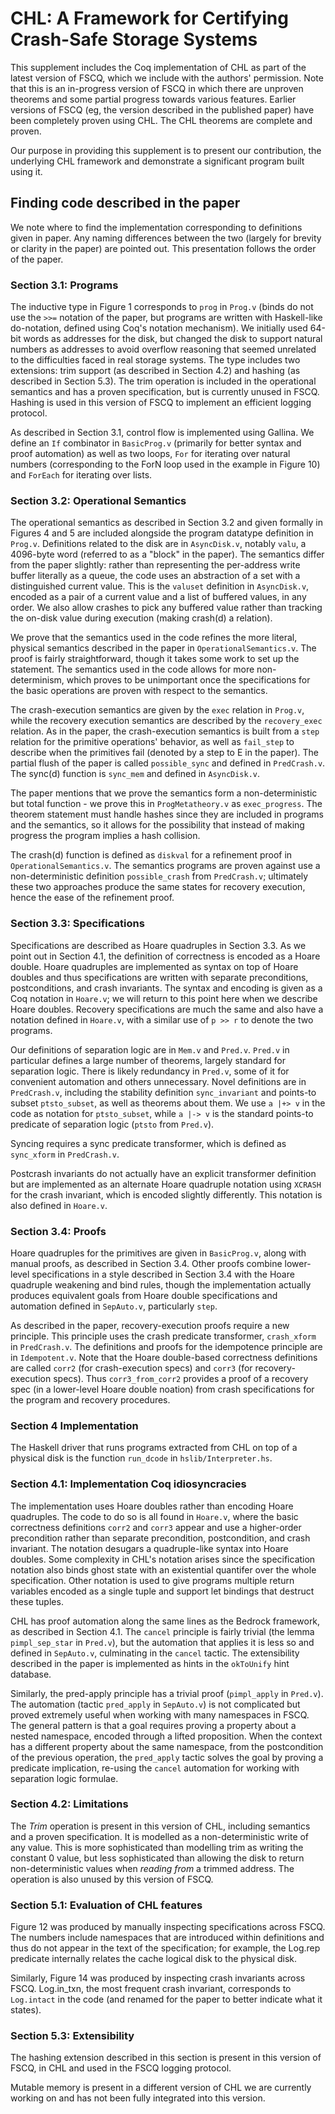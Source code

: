 # CHL: A Framework for Certifying Crash-Safe Storage Systems

This supplement includes the Coq implementation of CHL as part of the latest
version of FSCQ, which we include with the authors' permission. Note that this
is an in-progress version of FSCQ in which there are unproven theorems and some
partial progress towards various features. Earlier versions of FSCQ (eg, the
version described in the published paper) have been completely proven using CHL.
The CHL theorems are complete and proven.

Our purpose in providing this supplement is to present our contribution, the
underlying CHL framework and demonstrate a significant program built using it.

## Finding code described in the paper

We note where to find the implementation corresponding to definitions given in
paper. Any naming differences between the two (largely for brevity or clarity in
the paper) are pointed out. This presentation follows the order of the paper.

### Section 3.1: Programs

The inductive type in Figure 1 corresponds to `prog` in `Prog.v` (binds do not
use the `>>=` notation of the paper, but programs are written with Haskell-like
do-notation, defined using Coq's notation mechanism). We initially used 64-bit
words as addresses for the disk, but changed the disk to support natural numbers
as addresses to avoid overflow reasoning that seemed unrelated to the
difficulties faced in real storage systems. The type includes two
extensions: trim support (as described in Section 4.2) and hashing (as described
in Section 5.3). The trim operation is included in the operational semantics and
has a proven specification, but is currently unused in FSCQ. Hashing is used in
this version of FSCQ to implement an efficient logging protocol.

As described in Section 3.1, control flow is implemented using Gallina. We
define an `If` combinator in `BasicProg.v` (primarily for better syntax and
proof automation) as well as two loops, `For` for iterating over natural numbers
(corresponding to the ForN loop used in the example in Figure 10) and `ForEach`
for iterating over lists.

### Section 3.2: Operational Semantics

The operational semantics as described in Section 3.2 and given formally in
Figures 4 and 5 are included alongside the program datatype definition in
`Prog.v`. Definitions related to the disk are in `AsyncDisk.v`, notably `valu`,
a 4096-byte word (referred to as a "block" in the paper). The semantics differ
from the paper slightly: rather than representing the per-address write buffer
literally as a queue, the code uses an abstraction of a set with a distinguished
current value. This is the `valuset` definition in `AsyncDisk.v`, encoded as a
pair of a current value and a list of buffered values, in any order. We also
allow crashes to pick any buffered value rather than tracking the on-disk value
during execution (making crash(d) a relation).

We prove that the semantics used in the code refines the more literal, physical
semantics described in the paper in `OperationalSemantics.v`. The proof is
fairly straightforward, though it takes some work to set up the statement. The
semantics used in the code allows for more non-determinism, which proves to be
unimportant once the specifications for the basic operations are proven with
respect to the semantics.

The crash-execution semantics are given by the `exec` relation in `Prog.v`,
while the recovery execution semantics are described by the `recovery_exec`
relation. As in the paper, the crash-execution semantics is built from a `step`
relation for the primitive operations' behavior, as well as `fail_step` to
describe when the primitives fail (denoted by a step to E in the paper). The
partial flush of the paper is called `possible_sync` and defined in
`PredCrash.v`. The sync(d) function is `sync_mem` and defined in `AsyncDisk.v`.

The paper mentions that we prove the semantics form a non-deterministic but
total function - we prove this in `ProgMetatheory.v` as `exec_progress`. The
theorem statement must handle hashes since they are included in programs and the
semantics, so it allows for the possibility that instead of making progress the
program implies a hash collision.

The crash(d) function is defined as `diskval` for a refinement proof in
`OperationalSemantics.v`. The semantics programs are proven against use a
non-deterministic definition `possible_crash` from `PredCrash.v`; ultimately
these two approaches produce the same states for recovery execution, hence the
ease of the refinement proof.

### Section 3.3: Specifications

Specifications are described as Hoare quadruples in Section 3.3. As we point out
in Section 4.1, the definition of correctness is encoded as a Hoare double.
Hoare quadruples are implemented as syntax on top of Hoare doubles and thus
specifications are written with separate preconditions, postconditions, and
crash invariants. The syntax and encoding is given as a Coq notation in
`Hoare.v`; we will return to this point here when we describe Hoare doubles.
Recovery specifications are much the same and also have a notation defined in
`Hoare.v`, with a similar use of `p >> r` to denote the two programs.

Our definitions of separation logic are in `Mem.v` and `Pred.v`. `Pred.v` in
particular defines a large number of theorems, largely standard for separation
logic. There is likely redundancy in `Pred.v`, some of it for convenient
automation and others unnecessary. Novel definitions are in `PredCrash.v`,
including the stability definition `sync_invariant` and points-to subset
`ptsto_subset`, as well as theorems about them. We use `a |+> v` in the code as
notation for `ptsto_subset`, while `a |-> v` is the standard points-to predicate
of separation logic (`ptsto` from `Pred.v`).

Syncing requires a sync predicate transformer, which is defined as `sync_xform`
in `PredCrash.v`.

Postcrash invariants do not actually have an explicit transformer definition but
are implemented as an alternate Hoare quadruple notation using `XCRASH` for the
crash invariant, which is encoded slightly differently. This notation is also
defined in `Hoare.v`.

### Section 3.4: Proofs

Hoare quadruples for the primitives are given in `BasicProg.v`, along with
manual proofs, as described in Section 3.4. Other proofs combine lower-level
specifications in a style described in Section 3.4 with the Hoare quadruple
weakening and bind rules, though the implementation actually produces equivalent
goals from Hoare double specifications and automation defined in `SepAuto.v`,
particularly `step`.

As described in the paper, recovery-execution proofs require a new principle.
This principle uses the crash predicate transformer, `crash_xform` in
`PredCrash.v`. The definitions and proofs for the idempotence principle are in
`Idempotent.v`. Note that the Hoare double-based correctness definitions are
called `corr2` (for crash-execution specs) and `corr3` (for recovery-execution
specs). Thus `corr3_from_corr2` provides a proof of a recovery spec (in a
lower-level Hoare double noation) from crash specifications for the program and
recovery procedures.

### Section 4 Implementation

The Haskell driver that runs programs extracted from CHL on top of a physical
disk is the function `run_dcode` in `hslib/Interpreter.hs`.

### Section 4.1: Implementation Coq idiosyncracies

The implementation uses Hoare doubles rather than encoding Hoare quadruples. The
code to do so is all found in `Hoare.v`, where the basic correctness definitions
`corr2` and `corr3` appear and use a higher-order precondition rather than
separate precondition, postcondition, and crash invariant. The notation desugars
a quadruple-like syntax into Hoare doubles. Some complexity in CHL's notation
arises since the specification notation also binds ghost state with an
existential quantifer over the whole specification. Other notation is used to
give programs multiple return variables encoded as a single tuple and support
let bindings that destruct these tuples.

CHL has proof automation along the same lines as the Bedrock framework, as
described in Section 4.1. The `cancel` principle is fairly trivial (the lemma
`pimpl_sep_star` in `Pred.v`), but the automation that applies it is less so and
defined in `SepAuto.v`, culminating in the `cancel` tactic. The extensibility
described in the paper is implemented as hints in the `okToUnify` hint database.

Similarly, the pred-apply principle has a trivial proof (`pimpl_apply` in
`Pred.v`). The automation (tactic `pred_apply` in `SepAuto.v`) is not
complicated but proved extremely useful when working with many namespaces in
FSCQ. The general pattern is that a goal requires proving a property about a
nested namespace, encoded through a lifted proposition. When the context has a
different property about the same namespace, from the postcondition of the
previous operation, the `pred_apply` tactic solves the goal by proving a predicate
implication, re-using the `cancel` automation for working with separation logic
formulae.

### Section 4.2: Limitations

The _Trim_ operation is present in this version of CHL, including semantics and
a proven specification. It is modelled as a non-deterministic write of any
value. This is more sophisticated than modelling trim as writing the constant 0
value, but less sophisticated than allowing the disk to return non-deterministic
values when _reading from_ a trimmed address. The operation is also unused by
this version of FSCQ.

### Section 5.1: Evaluation of CHL features

Figure 12 was produced by manually inspecting specifications across FSCQ. The
numbers include namespaces that are introduced within definitions and thus do
not appear in the text of the specification; for example, the Log.rep predicate
internally relates the cache logical disk to the physical disk.

Similarly, Figure 14 was produced by inspecting crash invariants across
FSCQ. Log.in_txn, the most frequent crash invariant, corresponds to `Log.intact` in
the code (and renamed for the paper to better indicate what it states).


### Section 5.3: Extensibility

The hashing extension described in this section is present in this version of FSCQ, in
CHL and used in the FSCQ logging protocol.

Mutable memory is present in a different version of CHL we are currently working
on and has not been fully integrated into this version.
